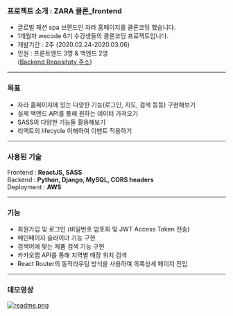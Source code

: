 ### 프로젝트 소개 : ZARA 클론\_frontend

- 글로벌 패션 spa 브랜드인 자라 홈페이지를 클론코딩 했습니다.
- 1개월차 wecode 6기 수강생들의 클론코딩 프로젝트입니다.
- 개발기간 : 2주 (2020.02.24-2020.03.06)
- 인원 : 프론트엔드 3명 & 백엔드 2명  
  ([Backend Repositoty 주소](https://github.com/wecode-bootcamp-korea/we-zara-backend))

---

### 목표

- 자라 홈페이지에 있는 다양한 기능(로그인, 지도, 검색 등등) 구현해보기
- 실제 백엔드 API를 통해 원하는 데이터 가져오기
- SASS의 다양한 기능들 활용해보기
- 리액트의 lifecycle 이해하여 이벤트 적용하기

---

### 사용된 기술

Frontend : **ReactJS, SASS**  
Backend : **Python, Django, MySQL, CORS headers**  
Deployment : **AWS**

---

### 기능

- 회원가입 및 로그인 (비밀번호 암호화 및 JWT Access Token 전송)
- 메인페이지 슬라이더 기능 구현
- 검색어에 맞는 제품 검색 기능 구현
- 카카오맵 API를 통해 지역별 매장 위치 검색
- React Router의 동적라우팅 방식을 사용하여 목록상세 페이지 진입

---

### 데모영상

[![readme.png](./src/Images/readme.png)](https://www.youtube.com/watch?v=T3Denvrn120&feature=youtu.be)
